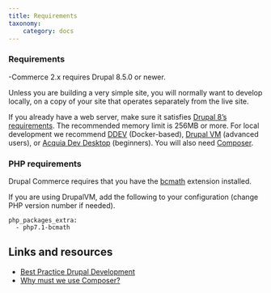 ```yaml
---
title: Requirements
taxonomy:
    category: docs
---
```


 ### Requirements

 -Commerce 2.x requires Drupal 8.5.0 or newer.

 Unless you are building a very simple site, you will normally want to develop
 locally, on a copy of your site that operates separately from the live site.

 If you already have a web server, make sure it satisfies [Drupal 8’s requirements].
 The recommended memory limit is 256MB or more. For local development we recommend
 [DDEV] (Docker-based), [Drupal VM] (advanced users), or [Acquia Dev Desktop] (beginners). You will also need [Composer].


 ### PHP requirements

 Drupal Commerce requires that you have the [bcmath](http://php.net/manual/en/intro.bc.php) extension installed.

 If you are using DrupalVM, add the following to your configuration (change PHP version number if needed).

 ```
 php_packages_extra:
   - php7.1-bcmath
 ```
## Links and resources
* [Best Practice Drupal Development](https://drupalize.me/tutorial/best-practice-drupal-development)
* [Why must we use Composer?](https://glamanate.com/blog/managing-your-drupal-project-composer)


 [Drupal 8’s requirements]: https://www.drupal.org/requirements
 [DDEV]: https://www.drud.com/what-is-ddev/
 [Drupal VM]: http://www.drupalvm.com/
 [Acquia Dev Desktop]: https://www.acquia.com/products-services/dev-desktop
 [Composer]: https://getcomposer.org/doc/00-intro.md#installation-linux-unix-osx
